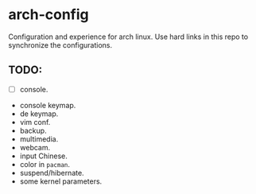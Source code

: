 # arch-config
Configuration and experience for arch linux.
Use hard links in this repo to synchronize the configurations.

## TODO:
- [ ] console.
- console keymap.
- de keymap.
- vim conf.
- backup.
- multimedia.
- webcam.
- input Chinese.
- color in `pacman`.
- suspend/hibernate.
- some kernel parameters.

